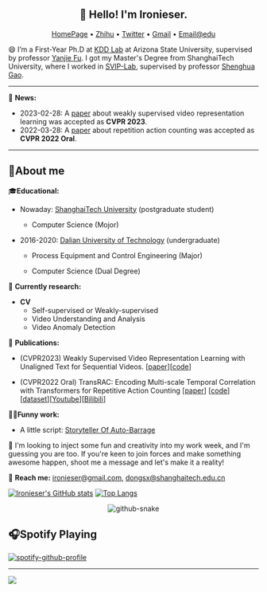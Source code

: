  <!-- ### Hi there, I'm **Sixun Dong** !👋 -->
<h2 align="center">👋 Hello! I'm  Ironieser.   </h2>
<p align="center">
  <a href="https://ironieser.github.io">HomePage</a> •
  <a href="https://www.zhihu.com/people/ironieser">Zhihu</a> •
  <a href="https://twitter.com/ironieser">Twitter</a> •
  <a href = "mailto:ironieser@gmail.com">Gmail</a> •
  <a href = "mailto:sixundong@asu.edu">Email@edu</a>
</p>

 
😄 I’m a First-Year Ph.D at [KDD Lab](https://www.public.asu.edu/~yanjiefu/group/index.html) at Arizona State University, supervised by professor [Yanjie Fu](https://www.public.asu.edu/~yanjiefu//). I got my Master's Degree from ShanghaiTech University, where I worked in [SVIP-Lab](https://svip-lab.github.io/team.html), supervised by professor [Shenghua Gao](https://scholar.google.com/citations?hl=zh-CN&user=fe-1v0MAAAAJ).


- - -
🎉 **News:**
- 2023-02-28: A [paper](https://arxiv.org/abs/2303.12370) about weakly supervised video representation learning was accepted as **CVPR 2023**.
- 2022-03-28: A [paper](https://arxiv.org/abs/2204.01018) about repetition action counting was accepted as **CVPR 2022 Oral**.
---

## 👶About me

🎓**Educational:**

* Nowaday: [ShanghaiTech University](https://www.shanghaitech.edu.cn/) (postgraduate student)

    - Computer Science (Mojor)


* 2016-2020: [Dalian University of Technology](https://www.dlut.edu.cn) (undergraduate)

    - Process Equipment and Control Engineering (Major)

    - Computer Science (Dual Degree)

🔭 **Currently research:**
 * **CV**
     * Self-supervised or Weakly-supervised 
     * Video Understanding and Analysis
     * Video Anomaly Detection  

📄 **Publications:**
  
  * (CVPR2023) Weakly Supervised Video Representation Learning with Unaligned Text for Sequential Videos. [[paper](https://arxiv.org/abs/2303.12370)][[code](https://github.com/svip-lab/WeakSVR/)]

 * (CVPR2022 Oral) TransRAC: Encoding Multi-scale Temporal Correlation with Transformers for Repetitive Action Counting [[paper](https://arxiv.org/abs/2204.01018)] [[code](https://github.com/SvipRepetitionCounting/TransRAC)][[dataset](https://svip-lab.github.io/dataset/RepCount_dataset.html)][[Youtube](https://youtu.be/SFpUS9mHHpk)][[Bilibili](https://www.bilibili.com/video/BV1B94y1S7oP?share_source=copy_web)]

 👨‍🦽**Funny work:**

* A little script: [Storyteller Of Auto-Barrage](https://github.com/Ironieser/Storyteller_Of_Auto-Barrage)

👯 I'm looking to inject some fun and creativity into my work week, and I'm guessing you are too. If you're keen to join forces and make something awesome happen, shoot me a message and let's make it a reality! 

📧 **Reach me:** ironieser@gmail.com, dongsx@shanghaitech.edu.cn

[![Ironieser's GitHub stats](https://github-readme-stats.vercel.app/api?username=Ironieser&count_private=true&show_icons=true)](https://github.com/anuraghazra/github-readme-stats) [![Top Langs](https://github-readme-stats.vercel.app/api/top-langs/?username=Ironieser&layout=compact&hide=jupyter%20notebook)](https://github.com/anuraghazra/github-readme-stats)



<!--
<p align="center">
  <img src="https://raw.githubusercontent.com/devicons/devicon/master/icons/csharp/csharp-original.svg" alt="csharp" width="40" height="40"/>
  <img src="https://raw.githubusercontent.com/devicons/devicon/master/icons/python/python-original.svg" alt="Python" width="40" height="40"/>
  <img src="https://www.vectorlogo.zone/logos/visualstudio_code/visualstudio_code-icon.svg" alt="Visual Studio Code" width="40" height="40"/>
  <img src="https://raw.githubusercontent.com/devicons/devicon/master/icons/linux/linux-original.svg" alt="linux" width="40" height="40"/>
</p>
-->
<!--</h2>-->

<p align="center">
<picture>
  <source media="(prefers-color-scheme: dark)" srcset="https://raw.githubusercontent.com/ironieser/ironieser/output/github-contribution-grid-snake-dark.svg" />
  <source media="(prefers-color-scheme: light)" srcset="https://raw.githubusercontent.com/ironieser/ironieser/output/github-contribution-grid-snake.svg" />
  <img alt="github-snake" src="github-snake.svg" />
</picture>
</p>

 
## 🎧Spotify Playing 
[![spotify-github-profile](https://spotify-github-profile.kittinanx.com/api/view?uid=i2flp3p8h79r8ekhw6zq238of&cover_image=true&theme=default&show_offline=true&background_color=121212&interchange=true)](https://spotify-github-profile.kittinanx.com/api/view?uid=i2flp3p8h79r8ekhw6zq238of&redirect=true)
 
---

![](https://komarev.com/ghpvc/?username=Ironieser&style=flat-square) 

<!--
**Ironieser/Ironieser** is a ✨ _special_ ✨ repository because its `README.md` (this file) appears on your GitHub profile.

Here are some ideas to get you started:

- 🔭 I’m currently working on ...
- 🌱 I’m currently learning ...
- 👯 I’m looking to collaborate on ...
- 🤔 I’m looking for help with ...
- 💬 Ask me about ...
- 📫 How to reach me: ...
- 😄 Pronouns: ...
- ⚡ Fun fact: ...
-->
